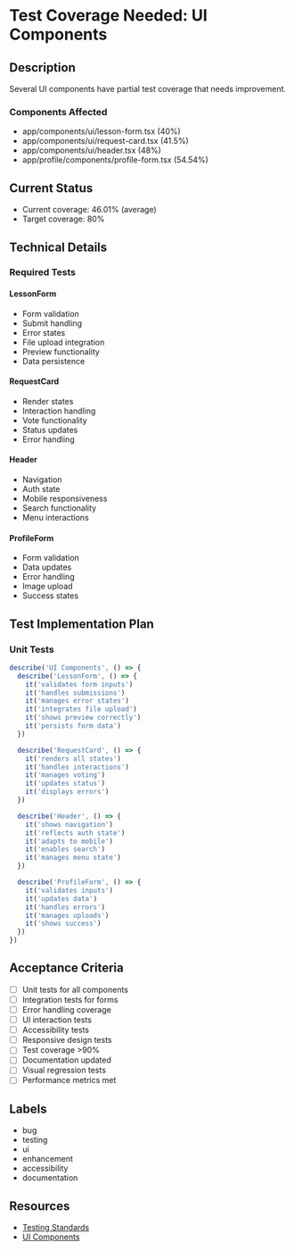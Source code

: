 # Test Coverage Needed: UI Components

## Description
Several UI components have partial test coverage that needs improvement.

### Components Affected
- app/components/ui/lesson-form.tsx (40%)
- app/components/ui/request-card.tsx (41.5%)
- app/components/ui/header.tsx (48%)
- app/profile/components/profile-form.tsx (54.54%)

## Current Status
- Current coverage: 46.01% (average)
- Target coverage: 80%

## Technical Details

### Required Tests

#### LessonForm
- Form validation
- Submit handling
- Error states
- File upload integration
- Preview functionality
- Data persistence

#### RequestCard
- Render states
- Interaction handling
- Vote functionality
- Status updates
- Error handling

#### Header
- Navigation
- Auth state
- Mobile responsiveness
- Search functionality
- Menu interactions

#### ProfileForm
- Form validation
- Data updates
- Error handling
- Image upload
- Success states

## Test Implementation Plan

### Unit Tests
```typescript
describe('UI Components', () => {
  describe('LessonForm', () => {
    it('validates form inputs')
    it('handles submissions')
    it('manages error states')
    it('integrates file upload')
    it('shows preview correctly')
    it('persists form data')
  })

  describe('RequestCard', () => {
    it('renders all states')
    it('handles interactions')
    it('manages voting')
    it('updates status')
    it('displays errors')
  })

  describe('Header', () => {
    it('shows navigation')
    it('reflects auth state')
    it('adapts to mobile')
    it('enables search')
    it('manages menu state')
  })

  describe('ProfileForm', () => {
    it('validates inputs')
    it('updates data')
    it('handles errors')
    it('manages uploads')
    it('shows success')
  })
})
```

## Acceptance Criteria
- [ ] Unit tests for all components
- [ ] Integration tests for forms
- [ ] Error handling coverage
- [ ] UI interaction tests
- [ ] Accessibility tests
- [ ] Responsive design tests
- [ ] Test coverage >90%
- [ ] Documentation updated
- [ ] Visual regression tests
- [ ] Performance metrics met

## Labels
- bug
- testing
- ui
- enhancement
- accessibility
- documentation

## Resources
- [Testing Standards](ai_docs/standards/testing.md)
- [UI Components](app/components/ui/)
